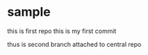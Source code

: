 # sample
this is first repo
this is my first commit

thus is second branch attached to central repo
